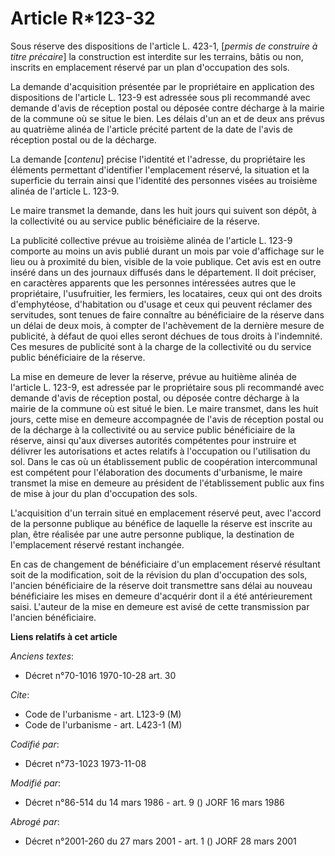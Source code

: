 # Article R*123-32

Sous réserve des dispositions de l'article L. 423-1, [*permis de construire à titre précaire*] la construction est interdite
sur les terrains, bâtis ou non, inscrits en emplacement réservé par un plan d'occupation des sols.

La demande d'acquisition présentée par le propriétaire en application des dispositions de l'article L. 123-9 est adressée
sous pli recommandé avec demande d'avis de réception postal ou déposée contre décharge à la mairie de la commune où se situe
le bien. Les délais d'un an et de deux ans prévus au quatrième alinéa de l'article précité partent de la date de l'avis de
réception postal ou de la décharge.

La demande [*contenu*] précise l'identité et l'adresse, du propriétaire les éléments permettant d'identifier l'emplacement
réservé, la situation et la superficie du terrain ainsi que l'identité des personnes visées au troisième alinéa de l'article
L. 123-9.

Le maire transmet la demande, dans les huit jours qui suivent son dépôt, à la collectivité ou au service public bénéficiaire
de la réserve.

La publicité collective prévue au troisième alinéa de l'article L. 123-9 comporte au moins un avis publié durant un mois par
voie d'affichage sur le lieu ou à proximité du bien, visible de la voie publique. Cet avis est en outre inséré dans un des
journaux diffusés dans le département. Il doit préciser, en caractères apparents que les personnes intéressées autres que le
propriétaire, l'usufruitier, les fermiers, les locataires, ceux qui ont des droits d'emphytéose, d'habitation ou d'usage et
ceux qui peuvent réclamer des servitudes, sont tenues de faire connaître au bénéficiaire de la réserve dans un délai de deux
mois, à compter de l'achèvement de la dernière mesure de publicité, à défaut de quoi elles seront déchues de tous droits à
l'indemnité. Ces mesures de publicité sont à la charge de la collectivité ou du service public bénéficiaire de la réserve.

La mise en demeure de lever la réserve, prévue au huitième alinéa de l'article L. 123-9, est adressée par le propriétaire
sous pli recommandé avec demande d'avis de réception postal, ou déposée contre décharge à la mairie de la commune où est
situé le bien. Le maire transmet, dans les huit jours, cette mise en demeure accompagnée de l'avis de réception postal ou de
la décharge à la collectivité ou au service public bénéficiaire de la réserve, ainsi qu'aux diverses autorités compétentes
pour instruire et délivrer les autorisations et actes relatifs à l'occupation ou l'utilisation du sol. Dans le cas où un
établissement public de coopération intercommunal est compétent pour l'élaboration des documents d'urbanisme, le maire
transmet la mise en demeure au président de l'établissement public aux fins de mise à jour du plan d'occupation des sols.

L'acquisition d'un terrain situé en emplacement réservé peut, avec l'accord de la personne publique au bénéfice de laquelle
la réserve est inscrite au plan, être réalisée par une autre personne publique, la destination de l'emplacement réservé
restant inchangée.

En cas de changement de bénéficiaire d'un emplacement réservé résultant soit de la modification, soit de la révision du plan
d'occupation des sols, l'ancien bénéficiaire de la réserve doit transmettre sans délai au nouveau bénéficiaire les mises en
demeure d'acquérir dont il a été antérieurement saisi. L'auteur de la mise en demeure est avisé de cette transmission par
l'ancien bénéficiaire.

**Liens relatifs à cet article**

_Anciens textes_:

  - Décret n°70-1016 1970-10-28 art. 30

_Cite_:

  - Code de l'urbanisme - art. L123-9 (M)
  - Code de l'urbanisme - art. L423-1 (M)

_Codifié par_:

  - Décret n°73-1023 1973-11-08

_Modifié par_:

  - Décret n°86-514 du 14 mars 1986 - art. 9 () JORF 16 mars 1986

_Abrogé par_:

  - Décret n°2001-260 du 27 mars 2001 - art. 1 () JORF 28 mars 2001
